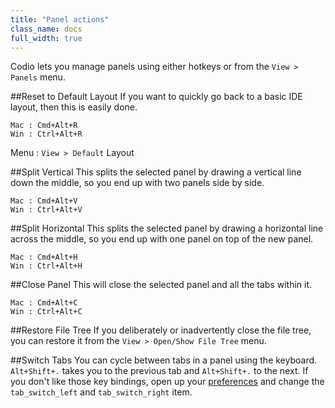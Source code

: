 ```yaml
---
title: "Panel actions"
class_name: docs
full_width: true
---
```


Codio lets you manage panels using either hotkeys or from the `View > Panels` menu.

##Reset to Default Layout
If you want to quickly go back to a basic IDE layout, then this is easily done.
```
Mac : Cmd+Alt+R
Win : Ctrl+Alt+R
```

Menu : `View > Default` Layout

##Split Vertical
This splits the selected panel by drawing a vertical line down the middle, so you end up with two panels side by side.
```
Mac : Cmd+Alt+V
Win : Ctrl+Alt+V
```

##Split Horizontal
This splits the selected panel by drawing a horizontal line across the middle, so you end up with one panel on top of the new panel.
```
Mac : Cmd+Alt+H
Win : Ctrl+Alt+H
```

##Close Panel
This will close the selected panel and all the tabs within it.
```
Mac : Cmd+Alt+C
Win : Ctrl+Alt+C
```

##Restore File Tree
If you deliberately or inadvertently close the file tree, you can restore it from the `View > Open/Show File Tree` menu.

##Switch Tabs
You can cycle between tabs in a panel using the keyboard. `Alt+Shift+.` takes you to the previous tab and `Alt+Shift+.` to the next. If you don't like those key bindings, open up your [preferences](/docs/ide/customization/codio-prefs) and change the `tab_switch_left` and `tab_switch_right` item.